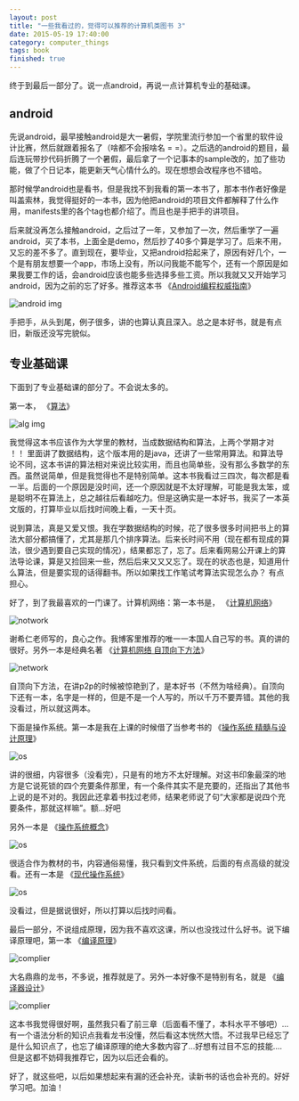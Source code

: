 ```yaml
---
layout: post
title: "一些我看过的，觉得可以推荐的计算机类图书 3"
date: 2015-05-19 17:40:00
category: computer_things
tags: book
finished: true
---
```


终于到最后一部分了。说一点android，再说一点计算机专业的基础课。

## android

先说android，最早接触android是大一暑假，学院里流行参加一个省里的软件设计比赛，然后就跟着报名了（啥都不会报啥名 = =）。之后选的android的题目，最后连玩带抄代码折腾了一个暑假，最后拿了一个记事本的sample改的，加了些功能，做了个日记本，能更新天气心情什么的。现在想想会改程序也不错哈。

那时候学android也是看书，但是我找不到我看的第一本书了，那本书作者好像是叫盖索林，我觉得挺好的一本书，因为他把android的项目文件都解释了什么作用，manifests里的各个tag也都介绍了。而且也是手把手的讲项目。

后来就没再怎么接触android，之后过了一年，又参加了一次，然后重学了一遍android，买了本书，上面全是demo，然后抄了40多个算是学习了。后来不用，又忘的差不多了。直到现在，要毕业，又把android拾起来了，原因有好几个，一个是有朋友想要一个app，市场上没有，所以问我能不能写个，还有一个原因是如果我要工作的话，会android应该也能多些选择多些工资。所以我就又又开始学习android，因为之前的忘了好多。推荐这本书 《[Android编程权威指南][android]》 

![android img](http://img3.douban.com/lpic/s27969351.jpg) 

手把手，从头到尾，例子很多，讲的也算认真且深入。总之是本好书，就是有点旧，新版还没写完貌似。

## 专业基础课

下面到了专业基础课的部分了。不会说太多的。

第一本， 《[算法][alg]》 

![alg img](http://img3.douban.com/lpic/s28322243.jpg)

我觉得这本书应该作为大学里的教材，当成数据结构和算法，上两个学期才对 ！！ 里面讲了数据结构，这个版本用的是java，还讲了一些常用算法。和算法导论不同，这本书讲的算法相对来说比较实用，而且也简单些，没有那么多数学的东西。虽然说简单，但是我觉得也不是特别简单。这本书我看过三四次，每次都是看一半。后面的一个原因是没时间，还一个原因就是不太好理解，可能是我太笨，或是聪明不在算法上，总之越往后看越吃力。但是这确实是一本好书，我买了一本英文版的，打算毕业以后找时间晚上看，一天十页。

说到算法，真是又爱又恨。我在学数据结构的时候，花了很多很多时间把书上的算法大部分都搞懂了，尤其是那几个排序算法。后来长时间不用（现在都有现成的算法，很少遇到要自己实现的情况），结果都忘了，忘了。后来看网易公开课上的算法导论课，算是又捡回来一些，然后后来又又又忘了。现在的状态也是，知道用什么算法，但是要实现的话得翻书。所以如果找工作笔试考算法实现怎么办？ 有点担心。

好了，到了我最喜欢的一门课了。计算机网络：第一本书是， 《[计算机网络][network1]》 

![notwork](http://img3.douban.com/lpic/s3296854.jpg)  

谢希仁老师写的，良心之作。我博客里推荐的唯一一本国人自己写的书。真的讲的很好。另外一本是经典名著 《[计算机网络 自顶向下方法][network2]》 

![network](http://img3.douban.com/lpic/s3809370.jpg) 

自顶向下方法，在讲p2p的时候被惊艳到了，是本好书（不然为啥经典）。自顶向下还有一本，名字是一样的，但是不是一个人写的，所以千万不要弄错。其他的我没看过，所以就这两本。

下面是操作系统。第一本是我在上课的时候借了当参考书的 《[操作系统 精髓与设计原理][os1]》 

![os](http://img3.douban.com/lpic/s24409884.jpg) 

讲的很细，内容很多（没看完），只是有的地方不太好理解。对这书印象最深的地方是它说死锁的四个充要条件那里，有一个条件其实不是充要的，还指出了其他书上说的是不对的。我因此还拿着书找过老师，结果老师说了句“大家都是说四个充要条件，那就这样嘛”。额...好吧

另外一本是 《[操作系统概念][os2]》 

![os](http://img3.douban.com/lpic/s26014820.jpg)  

很适合作为教材的书，内容通俗易懂，我只看到文件系统，后面的有点高级的就没看。还有一本是 《[现代操作系统][os3]》 

![os](http://img3.douban.com/lpic/s3895413.jpg)

没看过，但是据说很好，所以打算以后找时间看。

最后一部分，不说组成原理，因为我不喜欢这课，所以也没找过什么好书。说下编译原理吧，第一本 《[编译原理][complier1]》 

![complier](http://img3.douban.com/lpic/s3392161.jpg) 

大名鼎鼎的龙书，不多说，推荐就是了。另外一本好像不是特别有名，就是 《[编译器设计][complier2]》 

![complier](http://img3.douban.com/lpic/s24486602.jpg) 

这本书我觉得很好啊，虽然我只看了前三章（后面看不懂了，本科水平不够吧）...有一个语法分析的知识点我看龙书没懂，然后看这本恍然大悟。不过我早已经忘了是什么知识点了，也忘了编译原理的绝大多数内容了...好想有过目不忘的技能....但是这都不妨碍我推荐它，因为以后还会看的。

好了，就这些吧，以后如果想起来有漏的还会补充，读新书的话也会补充的。好好学习吧。加油！


[android]: http://book.douban.com/subject/25848404/

[alg]: http://book.douban.com/subject/19952400/

[network1]: http://book.douban.com/subject/2970300/
[network2]: http://book.douban.com/subject/1391207/

[os1]: http://book.douban.com/subject/20152598/
[os2]: http://book.douban.com/subject/2109679/
[os3]: http://book.douban.com/subject/3852290/

[complier1]: http://book.douban.com/subject/3296317/
[complier2]: http://book.douban.com/subject/20436488/

